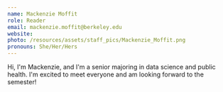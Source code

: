 ```yaml
---
name: Mackenzie Moffit
role: Reader
email: mackenzie.moffit@berkeley.edu
website:
photo: /resources/assets/staff_pics/Mackenzie_Moffit.png
pronouns: She/Her/Hers
---
```


Hi, I'm Mackenzie, and I'm a senior majoring in data science and public health. I'm excited to meet everyone and am looking forward to the semester!
